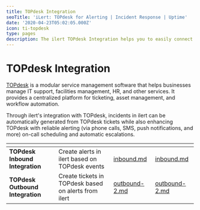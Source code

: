 ```yaml
---
title: TOPdesk Integration
seoTitle: 'iLert: TOPdesk for Alerting | Incident Response | Uptime'
date: '2020-04-23T05:02:05.000Z'
icon: ti-topdesk
type: pages
description: The ilert TOPdesk Integration helps you to easily connect to TOPdesk.
---
```


# TOPdesk Integration

[TOPdesk](https://www.topdesk.com/en/) is a modular service management software that helps businesses manage IT support, facilities management, HR, and other services. It provides a centralized platform for ticketing, asset management, and workflow automation.

Through ilert's integration with TOPdesk, incidents in ilert can be automatically generated from TOPdesk tickets while also enhancing TOPdesk with reliable alerting (via phone calls, SMS, push notifications, and more) on-call scheduling and automatic escalations.

<table data-card-size="large" data-view="cards"><thead><tr><th></th><th></th><th data-hidden data-type="content-ref"></th><th data-hidden data-card-target data-type="content-ref"></th></tr></thead><tbody><tr><td><strong>TOPdesk Inbound Integration</strong></td><td>Create alerts in ilert based on TOPdesk events</td><td><a href="inbound.md">inbound.md</a></td><td><a href="inbound.md">inbound.md</a></td></tr><tr><td><strong>TOPdesk Outbound Integration</strong></td><td>Create tickets in TOPdesk based on alerts from ilert</td><td><a href="../../outbound-integrations/outbound-2.md">outbound-2.md</a></td><td><a href="../../outbound-integrations/outbound-2.md">outbound-2.md</a></td></tr></tbody></table>
